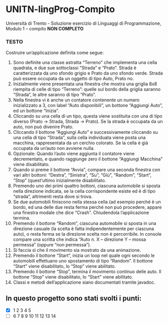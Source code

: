 # UNITN-lingProg-Compito
Università di Trento - Soluzione esercizio di Linguaggi di Programmazione, Modulo 1 – compito **NON COMPLETO**

### TESTO
Costruire un’applicazione definita come segue:
1) Sono definite una classe astratta “Terreno” che implementa una cella quadrata, e due sue
sottoclassi “Strada” e “Prato”. Strada è caratterizzata da uno sfondo grigio e Prato da uno
sfondo verde. Strada può essere occupata da un oggetto di tipo Auto, Prato no.
2) Inizialmente viene presentata una finestra che mostra una griglia 8x8 riempita di celle di
tipo “Terreno”: quelle sul bordo della griglia saranno “Strada”, le altre saranno di tipo
“Prato”.
3) Nella finestra vi è anche un contatore contenente un numero inizializzato a 3, con label
“Auto disponibili”, un bottone “Aggiungi Auto”, ed un bottone “Inizia”.
4) Cliccando su una cella di un tipo, questa viene sostituita con una di tipo diverso (Prato ->
Strada, Strada -> Prato). Se la strada è occupata da un auto, non può divenire Prato.
5) Cliccando il bottone “Aggiungi Auto” e successivamente cliccando su una cella di tipo
“Strada”, sulla cella individuata viene posta una macchina, rappresentata da un cerchio
colorato. Se la cella è già occupata da un’auto non avviene nulla. 
6) Opzionale: Quando l’auto viene aggiunta il contatore viene decrementato, e quando raggiunge zero il
bottone “Aggiungi Macchina” viene disabilitato.
7) Quando si preme il bottone “Avvia”, compare una seconda finestra con vari altri bottoni:
“Destra”, “Sinistra”, “Su”, “Giù”, “Random”, “Start”, ”Stop” (quest’ultimo inizialmente
disabilitato.
8) Premendo uno dei primi quattro bottoni, ciascuna automobile si sposta nella direzione
indicata, se la cella corrispondente esiste ed è di tipo “strada”, altrimenti resta dove si trova.
9) Se due automobili finiscono nella stessa cella (ad esempio perché è un bordo, ed una delle due
resta ferma perché non può procedere, appare una finestra modale che dice “Crash”.
Chiudendola l’applicazione termina.
10) Premendo il bottone “Random”, ciascuna automobile si sposta in una direzione casuale (la
scelta è fatta indipendentemente per ciascuna auto), o resta ferma se la direzione scelta non è
percorribile. In console compare una scritta che indica “Auto n. X – direzione Y – mossa
permessa” (oppure “non permessa”).
11) Si faccia sì che il movimento sia mostrato da una animazione.
12) Premendo il bottone “Start”, inizia un loop nel quale ogni secondo le automobili effettuano
uno spostamento di tipo “Random”. Il bottone “Start” viene disabilitato, lo “Stop” viene
abilitato.
13) Premendo il bottone “Stop”, termina il movimento continuo delle auto. Il bottone “Stop”
viene disabilitato, lo “Start” viene abilitato.
14) Classi e metodi dell’applicazione siano documentati tramite javadoc.

  
## In questo progetto sono stati svolti i punti:
- [x] 1 2 3 4 5
- [ ] 6 7 8 9 10 11 12 13 14
